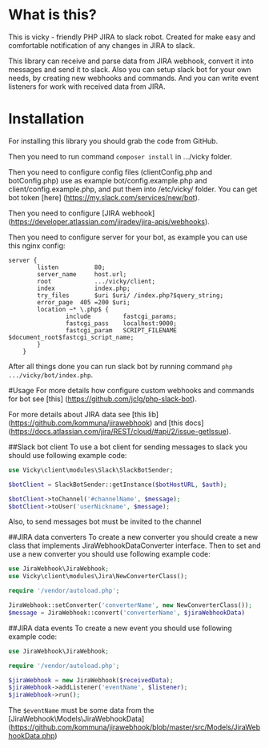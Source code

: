 # What is this?
This is vicky - friendly PHP JIRA to slack robot.
Created for make easy and comfortable notification of any changes in JIRA to slack.

This library can receive and parse data from JIRA webhook, convert it into messages and send it to slack.
Also you can setup slack bot for your own needs, by creating new webhooks and commands. And you can write event
listeners for work with received data from JIRA.

# Installation
For installing this library you should grab the code from GitHub.

Then you need to run command `composer install` in .../vicky folder.

Then you need to configure config files (clientConfig.php and botConfig.php) use as example
bot/config.example.php and client/config.example.php, and put them into /etc/vicky/ folder. You can get bot token
[here] (https://my.slack.com/services/new/bot).

Then you need to configure [JIRA webhook] (https://developer.atlassian.com/jiradev/jira-apis/webhooks).

Then you need to configure server for your bot, as example you can use this nginx config:
```
server {
        listen          80;
        server_name     host.url;
        root            .../vicky/client;
        index           index.php;
        try_files       $uri $uri/ /index.php?$query_string;
        error_page  405 =200 $uri;
        location ~* \.php$ {
                include         fastcgi_params;
                fastcgi_pass    localhost:9000;
                fastcgi_param   SCRIPT_FILENAME $document_root$fastcgi_script_name;
        }
    }
```

After all things done you can run slack bot by running command `php .../vicky/bot/index.php`.

#Usage
For more details how configure custom webhooks and commands for bot see [this] (https://github.com/jclg/php-slack-bot).

For more details about JIRA data see [this lib] (https://github.com/kommuna/jirawebhook) and [this docs]
(https://docs.atlassian.com/jira/REST/cloud/#api/2/issue-getIssue).

##Slack bot client
To use a bot client for sending messages to slack you should use following example code:

```php
use Vicky\client\modules\Slack\SlackBotSender;

$botClient = SlackBotSender::getInstance($botHostURL, $auth);

$botClient->toChannel('#channelName', $message);
$botClient->toUser('userNickname', $message);
```

Also, to send messages bot must be invited to the channel

##JIRA data converters
To create a new converter you should create a new class that implements JiraWebhookDataConverter interface. Then to set
and use a new converter you should use following example code:

```php
use JiraWebhook\JiraWebhook;
use Vicky\client\modules\Jira\NewConverterClass();

require '/vendor/autoload.php';

JiraWebhook::setConverter('converterName', new NewConverterClass());
$message = JiraWebhook::convert('converterName', $jiraWebhookData)
```

##JIRA data events
To create a new event you should use following example code:

```php
use JiraWebhook\JiraWebhook;

require '/vendor/autoload.php';

$jiraWebhook = new JiraWebhook($receivedData);
$jiraWebhook->addListener('eventName', $listener);
$jiraWebhook->run();
```

The `$eventName` must be some data from the [JiraWebhook\Models\JiraWebhookData]
(https://github.com/kommuna/jirawebhook/blob/master/src/Models/JiraWebhookData.php)